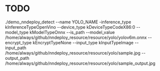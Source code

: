 # TODO
./demo_nndeploy_detect --name YOLO_NAME -inference_type kInferenceTypeOpenVino --device_type kDeviceTypeCodeX86:0 --model_type kModelTypeOnnx --is_path --model_value /home/always/github/nndeploy_resource/resource/yolo/yolov6m.onnx --encrypt_type kEncryptTypeNone --input_type kInputTypeImage  --input_path /home/always/github/nndeploy_resource/resource/yolo/sample.jpg --output_path /home/always/github/nndeploy_resource/resource/yolo/sample_output.jpg